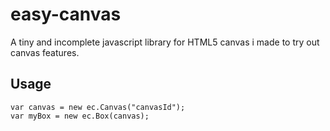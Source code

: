 # easy-canvas
A tiny and incomplete javascript library for HTML5 canvas i made to try out canvas features.

## Usage
    var canvas = new ec.Canvas("canvasId");
    var myBox = new ec.Box(canvas);